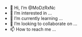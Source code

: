 - 👋 Hi, I’m @MoDzRxNc
- 👀 I’m interested in ...
- 🌱 I’m currently learning ...
- 💞️ I’m looking to collaborate on ...
- 📫 How to reach me ...

<!---
MoDzRxNc/MoDzRxNc is a ✨ special ✨ repository because its `README.md` (this file) appears on your GitHub profile.
You can click the Preview link to take a look at your changes.
--->

